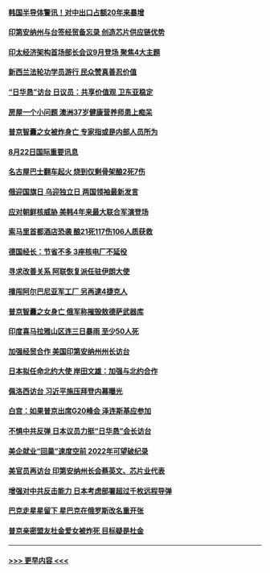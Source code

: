 #### [韩国半导体警讯！对中出口占额20年来暴增](../pages/prog202/a103508325.md?t=08230051) 
#### [印第安纳州与台签经贸备忘录 创造芯片供应链优势](../pages/prog202/a103508287.md?t=08230051) 
#### [印太经济架构首场部长会议9月登场 聚焦4大主题](../pages/prog202/a103508276.md?t=08230051) 
#### [新西兰法轮功学员游行 民众赞真善忍价值](../pages/prog202/a103508205.md?t=08230051) 
#### [“日华恳”访台 日议员：共享价值观 卫东亚稳定](../pages/prog202/a103508200.md?t=08230051) 
#### [房屋一个小问题 澳洲37岁健康营养师患上痴呆](../pages/prog202/a103508210.md?t=08230051) 
#### [普京智囊之女被炸身亡 专家指或是内部人员所为](../pages/prog202/a103508185.md?t=08230051) 
#### [8月22日国际重要讯息](../pages/prog202/a103508189.md?t=08230051) 
#### [名古屋巴士翻车起火 烧到仅剩骨架酿2死7伤](../pages/prog202/a103508150.md?t=08230051) 
#### [俄迎国旗日 乌迎独立日 两国领袖最新发言](../pages/prog202/a103508111.md?t=08230051) 
#### [应对朝鲜核威胁 美韩4年来最大联合军演登场](../pages/prog202/a103508105.md?t=08230051) 
#### [索马里首都酒店恐袭 酿21死117伤106人质获救](../pages/prog202/a103508099.md?t=08230051) 
#### [德国经长：节省不多 3座核电厂不延役](../pages/prog202/a103508082.md?t=08230051) 
#### [寻求改善关系 阿联恢复派任驻伊朗大使](../pages/prog202/a103508072.md?t=08230051) 
#### [擅闯阿尔巴尼亚军工厂 另再逮4捷克人](../pages/prog202/a103508063.md?t=08230051) 
#### [普京智囊之女身亡 俄军称摧毁敖德萨武器库](../pages/prog202/a103507904.md?t=08230051) 
#### [印度喜马拉雅山区连三日暴雨 至少50人死](../pages/prog202/a103507902.md?t=08230051) 
#### [加强经贸合作 美国印第安纳州州长访台](../pages/prog202/a103507896.md?t=08230051) 
#### [日本拟任命北约大使 岸田文雄：加强与北约合作](../pages/prog202/a103507894.md?t=08230051) 
#### [佩洛西访台 习近平施压拜登内幕曝光](../pages/prog202/a103507875.md?t=08230051) 
#### [白宫：如果普京出席G20峰会 泽连斯基应参加](../pages/prog202/a103507809.md?t=08230051) 
#### [不惧中共反弹 日本议员力挺“日华恳”会长访台](../pages/prog202/a103507819.md?t=08230051) 
#### [美企就业“回巢”速度空前 2022年可望破纪录](../pages/prog202/a103507765.md?t=08230051) 
#### [美官员再访台 印第安纳州长会蔡英文、芯片业代表](../pages/prog202/a103507747.md?t=08230051) 
#### [增强对中共反击能力 日本考虑部署超过千枚远程导弹](../pages/prog202/a103507709.md?t=08230051) 
#### [巴克走星星留下 星巴克在俄罗斯改名重开张](../pages/prog202/a103507664.md?t=08230051) 
#### [普京亲密盟友杜金爱女被炸死 目标疑是杜金](../pages/prog202/a103507655.md?t=08230051) 

----
#### [ >>> 更早内容 <<< ](../indexes/prog202-earlier.md)
